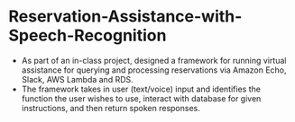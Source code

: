 # Reservation-Assistance-with-Speech-Recognition
-  As part of an in-class project, designed a framework for running virtual assistance for querying and processing reservations via Amazon Echo, Slack, AWS Lambda and RDS.  
-  The framework takes in user (text/voice) input and identifies the function the user wishes to use, interact with database for given instructions, and then return spoken responses.  
